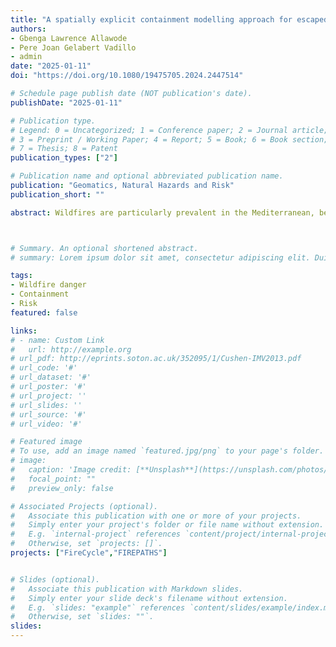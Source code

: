 ```yaml
---
title: "A spatially explicit containment modelling approach for escaped wildfires in a Mediterranean climate using machine learning"
authors:
- Gbenga Lawrence Allawode
- Pere Joan Gelabert Vadillo
- admin
date: "2025-01-11"
doi: "https://doi.org/10.1080/19475705.2024.2447514"

# Schedule page publish date (NOT publication's date).
publishDate: "2025-01-11"

# Publication type.
# Legend: 0 = Uncategorized; 1 = Conference paper; 2 = Journal article;
# 3 = Preprint / Working Paper; 4 = Report; 5 = Book; 6 = Book section;
# 7 = Thesis; 8 = Patent
publication_types: ["2"]

# Publication name and optional abbreviated publication name.
publication: "Geomatics, Natural Hazards and Risk"
publication_short: ""

abstract: Wildfires are particularly prevalent in the Mediterranean, being expected to increase in frequency due to the expected increase in regional temperatures and decrease in precipitation. Effectively suppressing large wildfires requires a thorough understanding of containment opportunities across landscapes, to which empirical spatial modelling can contribute largely. The previous containment model in Catalonia failed to account for the crucial roles of weather conditions, lacked temporal prediction and could not forecast windows for containment opportunities, prompting this research. We employed a detailed geospatial approach to assess the spatial-temporal variations in containment probability for escaped wildfires in Catalonia. Using machine learning algorithms, geospatial data, and 124 historical wildfire perimeters from 2000 to 2015, we developed a predictive model with high accuracy (Area Under the Receiver Operating Characteristics Curve = 0.81 ± 0.03) over 32,108 km2 at a 30-meter resolution. Our analysis identified agricultural plains near non-burnable barriers, such as major road corridors, as having the highest containment probability. Conversely, steep mountainous regions with limited accessibility exhibited lower containment success rates. We also found temperature and windspeed to be critical factors influencing containment success. These findings inform optimal firefighting resource allocation and contribute to strategic fuel management initiatives to enhance firefighting operations.



# Summary. An optional shortened abstract.
# summary: Lorem ipsum dolor sit amet, consectetur adipiscing elit. Duis posuere tellus ac convallis #placerat. Proin tincidunt magna sed ex sollicitudin condimentum.

tags:
- Wildfire danger
- Containment
- Risk 
featured: false

links:
# - name: Custom Link
#   url: http://example.org
# url_pdf: http://eprints.soton.ac.uk/352095/1/Cushen-IMV2013.pdf
# url_code: '#'
# url_dataset: '#'
# url_poster: '#'
# url_project: ''
# url_slides: ''
# url_source: '#'
# url_video: '#'

# Featured image
# To use, add an image named `featured.jpg/png` to your page's folder. 
# image:
#   caption: 'Image credit: [**Unsplash**](https://unsplash.com/photos/pLCdAaMFLTE)'
#   focal_point: ""
#   preview_only: false

# Associated Projects (optional).
#   Associate this publication with one or more of your projects.
#   Simply enter your project's folder or file name without extension.
#   E.g. `internal-project` references `content/project/internal-project/index.md`.
#   Otherwise, set `projects: []`.
projects: ["FireCycle","FIREPATHS"]


# Slides (optional).
#   Associate this publication with Markdown slides.
#   Simply enter your slide deck's filename without extension.
#   E.g. `slides: "example"` references `content/slides/example/index.md`.
#   Otherwise, set `slides: ""`.
slides:
---
```


